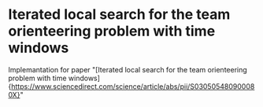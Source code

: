 # Iterated local search for the team orienteering problem with time windows

Implemantation for paper "[Iterated local search for the team orienteering problem with time windows]{https://www.sciencedirect.com/science/article/abs/pii/S030505480900080X}"
